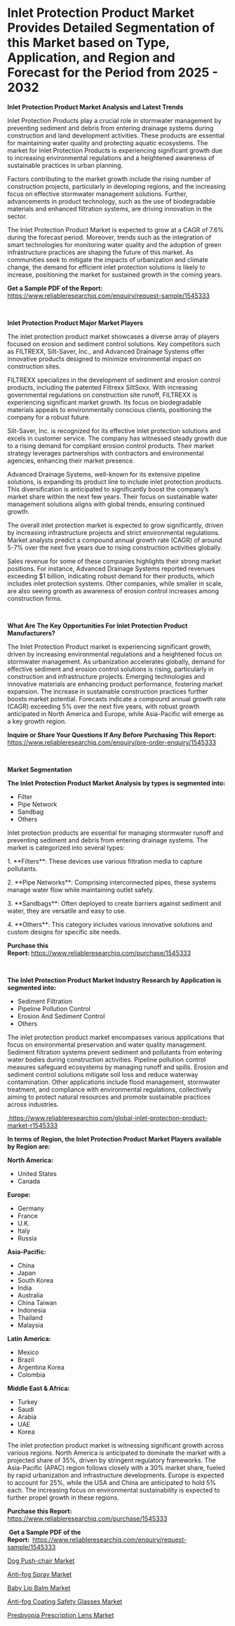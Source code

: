 <p><h1>Inlet Protection Product Market Provides Detailed Segmentation of this Market based on Type, Application, and Region and Forecast for the Period from 2025 - 2032</h1></p><p><strong>Inlet Protection Product Market Analysis and Latest Trends</strong></p>
<p><p>Inlet Protection Products play a crucial role in stormwater management by preventing sediment and debris from entering drainage systems during construction and land development activities. These products are essential for maintaining water quality and protecting aquatic ecosystems. The market for Inlet Protection Products is experiencing significant growth due to increasing environmental regulations and a heightened awareness of sustainable practices in urban planning. </p><p>Factors contributing to the market growth include the rising number of construction projects, particularly in developing regions, and the increasing focus on effective stormwater management solutions. Further, advancements in product technology, such as the use of biodegradable materials and enhanced filtration systems, are driving innovation in the sector.</p><p>The Inlet Protection Product Market is expected to grow at a CAGR of 7.6% during the forecast period. Moreover, trends such as the integration of smart technologies for monitoring water quality and the adoption of green infrastructure practices are shaping the future of this market. As communities seek to mitigate the impacts of urbanization and climate change, the demand for efficient inlet protection solutions is likely to increase, positioning the market for sustained growth in the coming years.</p></p>
<p><strong>Get a Sample PDF of the Report:&nbsp;</strong> <a href="https://www.reliableresearchiq.com/enquiry/request-sample/1545333?utm_campaign=1834&utm_medium=2&utm_source=Github&utm_content=ia&utm_term=05042025&utm_id=inlet-protection-product">https://www.reliableresearchiq.com/enquiry/request-sample/1545333</a></p>
<p>&nbsp;</p>
<p><strong>Inlet Protection Product Major Market Players</strong></p>
<p><p>The inlet protection product market showcases a diverse array of players focused on erosion and sediment control solutions. Key competitors such as FILTREXX, Silt-Saver, Inc., and Advanced Drainage Systems offer innovative products designed to minimize environmental impact on construction sites.</p><p>FILTREXX specializes in the development of sediment and erosion control products, including the patented Filtrexx SiltSoxx. With increasing governmental regulations on construction site runoff, FILTREXX is experiencing significant market growth. Its focus on biodegradable materials appeals to environmentally conscious clients, positioning the company for a robust future.</p><p>Silt-Saver, Inc. is recognized for its effective inlet protection solutions and excels in customer service. The company has witnessed steady growth due to a rising demand for compliant erosion control products. Their market strategy leverages partnerships with contractors and environmental agencies, enhancing their market presence.</p><p>Advanced Drainage Systems, well-known for its extensive pipeline solutions, is expanding its product line to include inlet protection products. This diversification is anticipated to significantly boost the company’s market share within the next few years. Their focus on sustainable water management solutions aligns with global trends, ensuring continued growth.</p><p>The overall inlet protection market is expected to grow significantly, driven by increasing infrastructure projects and strict environmental regulations. Market analysts predict a compound annual growth rate (CAGR) of around 5-7% over the next five years due to rising construction activities globally.</p><p>Sales revenue for some of these companies highlights their strong market positions. For instance, Advanced Drainage Systems reported revenues exceeding $1 billion, indicating robust demand for their products, which includes inlet protection systems. Other companies, while smaller in scale, are also seeing growth as awareness of erosion control increases among construction firms.</p></p>
<p>&nbsp;</p>
<p><strong>What Are The Key Opportunities For Inlet Protection Product Manufacturers?</strong></p>
<p><p>The Inlet Protection Product market is experiencing significant growth, driven by increasing environmental regulations and a heightened focus on stormwater management. As urbanization accelerates globally, demand for effective sediment and erosion control solutions is rising, particularly in construction and infrastructure projects. Emerging technologies and innovative materials are enhancing product performance, fostering market expansion. The increase in sustainable construction practices further boosts market potential. Forecasts indicate a compound annual growth rate (CAGR) exceeding 5% over the next five years, with robust growth anticipated in North America and Europe, while Asia-Pacific will emerge as a key growth region.</p></p>
<p><strong>Inquire or Share Your Questions If Any Before Purchasing This Report:</strong> <a href="https://www.reliableresearchiq.com/enquiry/pre-order-enquiry/1545333?utm_campaign=1834&utm_medium=2&utm_source=Github&utm_content=ia&utm_term=05042025&utm_id=inlet-protection-product">https://www.reliableresearchiq.com/enquiry/pre-order-enquiry/1545333</a></p>
<p>&nbsp;</p>
<p><strong>Market Segmentation</strong></p>
<p><strong>The Inlet Protection Product Market Analysis by types is segmented into:</strong></p>
<p><ul><li>Filter</li><li>Pipe Network</li><li>Sandbag</li><li>Others</li></ul></p>
<p><p>Inlet protection products are essential for managing stormwater runoff and preventing sediment and debris from entering drainage systems. The market is categorized into several types: </p><p>1. **Filters**: These devices use various filtration media to capture pollutants.</p><p>2. **Pipe Networks**: Comprising interconnected pipes, these systems manage water flow while maintaining outlet safety.</p><p>3. **Sandbags**: Often deployed to create barriers against sediment and water, they are versatile and easy to use.</p><p>4. **Others**: This category includes various innovative solutions and custom designs for specific site needs.</p></p>
<p><strong>Purchase this Report:&nbsp;</strong><a href="https://www.reliableresearchiq.com/purchase/1545333?utm_campaign=1834&utm_medium=2&utm_source=Github&utm_content=ia&utm_term=05042025&utm_id=inlet-protection-product">https://www.reliableresearchiq.com/purchase/1545333</a></p>
<p>&nbsp;</p>
<p><strong>The Inlet Protection Product Market Industry Research by Application is segmented into:</strong></p>
<p><ul><li>Sediment Filtration</li><li>Pipeline Pollution Control</li><li>Erosion And Sediment Control</li><li>Others</li></ul></p>
<p><p>The inlet protection product market encompasses various applications that focus on environmental preservation and water quality management. Sediment filtration systems prevent sediment and pollutants from entering water bodies during construction activities. Pipeline pollution control measures safeguard ecosystems by managing runoff and spills. Erosion and sediment control solutions mitigate soil loss and reduce waterway contamination. Other applications include flood management, stormwater treatment, and compliance with environmental regulations, collectively aiming to protect natural resources and promote sustainable practices across industries.</p></p>
<p><a href="https://www.reliableresearchiq.com/global-inlet-protection-product-market-r1545333?utm_campaign=1834&utm_medium=2&utm_source=Github&utm_content=ia&utm_term=05042025&utm_id=inlet-protection-product">&nbsp;https://www.reliableresearchiq.com/global-inlet-protection-product-market-r1545333</a></p>
<p><strong>In terms of Region, the Inlet Protection Product Market Players available by Region are:</strong></p>
<p>
    <p> <strong> North America: </strong>
        <ul>
            <li>United States</li>
            <li>Canada</li>
        </ul>
        </p> 
    <p> <strong> Europe: </strong>
        <ul>
            <li>Germany</li>
            <li>France</li>
            <li>U.K.</li>
            <li>Italy</li>
            <li>Russia</li>
        </ul>
        </p> 
    <p> <strong> Asia-Pacific: </strong>
        <ul>
            <li>China</li>
            <li>Japan</li>
            <li>South Korea</li>
            <li>India</li>
            <li>Australia</li>
            <li>China Taiwan</li>
            <li>Indonesia</li>
            <li>Thailand</li>
            <li>Malaysia</li>
        </ul>
        </p> 
    <p> <strong> Latin America: </strong>
        <ul>
            <li>Mexico</li>
            <li>Brazil</li>
            <li>Argentina Korea</li>
            <li>Colombia</li>
        </ul>
        </p> 
    <p> <strong> Middle East & Africa: </strong>
        <ul>
            <li>Turkey</li>
            <li>Saudi</li>
            <li>Arabia</li>
            <li>UAE</li>
            <li>Korea</li>
        </ul>
    </p>
    </p>
<p><p>The inlet protection product market is witnessing significant growth across various regions. North America is anticipated to dominate the market with a projected share of 35%, driven by stringent regulatory frameworks. The Asia-Pacific (APAC) region follows closely with a 30% market share, fueled by rapid urbanization and infrastructure developments. Europe is expected to account for 25%, while the USA and China are anticipated to hold 5% each. The increasing focus on environmental sustainability is expected to further propel growth in these regions.</p></p>
<p><strong>Purchase this Report: </strong><a href="https://www.reliableresearchiq.com/purchase/1545333?utm_campaign=1834&utm_medium=2&utm_source=Github&utm_content=ia&utm_term=05042025&utm_id=inlet-protection-product">https://www.reliableresearchiq.com/purchase/1545333</a></p>
<p>&nbsp;<strong>Get a Sample PDF of the Report:&nbsp;&nbsp;</strong><a href="https://www.reliableresearchiq.com/enquiry/request-sample/1545333?utm_campaign=1834&utm_medium=2&utm_source=Github&utm_content=ia&utm_term=05042025&utm_id=inlet-protection-product">https://www.reliableresearchiq.com/enquiry/request-sample/1545333</a></p>
<p><strong></strong></p>
<p><p><a href="https://github.com/djoeamakeh/Market-Research-Report-List-1/blob/main/dog-push-chair-market.md?utm_campaign=1834&utm_medium=2&utm_source=Github&utm_content=ia&utm_term=05042025&utm_id=inlet-protection-product">Dog Push-chair Market</a></p><p><a href="https://github.com/landtmman/Market-Research-Report-List-1/blob/main/anti-fog-spray-market.md?utm_campaign=1834&utm_medium=2&utm_source=Github&utm_content=ia&utm_term=05042025&utm_id=inlet-protection-product">Anti-fog Spray Market</a></p><p><a href="https://github.com/viohlbrenksf/Market-Research-Report-List-1/blob/main/baby-lip-balm-market.md?utm_campaign=1834&utm_medium=2&utm_source=Github&utm_content=ia&utm_term=05042025&utm_id=inlet-protection-product">Baby Lip Balm Market</a></p><p><a href="https://github.com/keehnkaesssi/Market-Research-Report-List-1/blob/main/anti-fog-coating-safety-glasses-market.md?utm_campaign=1834&utm_medium=2&utm_source=Github&utm_content=ia&utm_term=05042025&utm_id=inlet-protection-product">Anti-fog Coating Safety Glasses Market</a></p><p><a href="https://github.com/tigoryemm/Market-Research-Report-List-1/blob/main/presbyopia-prescription-lens-market.md?utm_campaign=1834&utm_medium=2&utm_source=Github&utm_content=ia&utm_term=05042025&utm_id=inlet-protection-product">Presbyopia Prescription Lens Market</a></p></p>